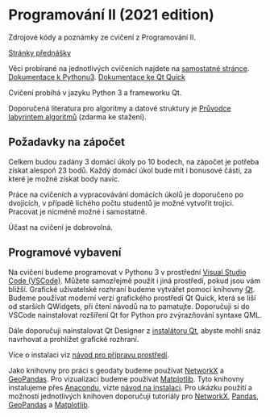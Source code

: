 # Programování II (2021 edition)

Zdrojové kódy a poznámky ze cvičení z Programování II. 

[Stránky přednášky](https://web.natur.cuni.cz/~bayertom/index.php/9-teaching/11-programovani-ii)

Věci probírané na jednotlivých cvičeních najdete na [samostatné stránce](prubeh.md).
[Dokumentace k Pythonu3](https://docs.python.org/3/).
[Dokumentace ke Qt Quick](https://doc.qt.io/qt-6/qtquick-index.html)

Cvičení probíhá v jazyku Python 3 a frameworku Qt.

Doporučená literatura pro algoritmy a datové struktury je [Průvodce labyrintem algoritmů](http://pruvodce.ucw.cz/) (zdarma ke stažení).

## Požadavky na zápočet
Celkem budou zadány 3 domácí úkoly po 10 bodech, na zápočet je potřeba získat
alespoň 23 bodů. Každý domácí úkol bude mít i bonusové části, za které je možné
získat body navíc.

Práce na cvičeních a vypracovávání domácích úkolů je doporučeno po dvojicích, v
případě lichého počtu studentů je možné vytvořit trojici. Pracovat je nicméně
možné i samostatně.

Účast na cvičení je dobrovolná.

## Programové vybavení

Na cvičení budeme programovat v Pythonu 3 v prostřední [Visual Studio
Code (VSCode)](https://code.visualstudio.com/). Můžete samozřejmě použít i jiná
prostředí, pokud jsou vám bližší. Grafické uživatelské rozhraní budeme  vytvářet
pomocí knihovny [Qt](https://www.qt.io/). Budeme používat moderní verzi
grafického prostředí Qt Quick, která se liší od starších QWidgets, při čtení
návodů na to pamatujte. Doporučuji si do VSCode nainstalovat rozšíření Qt for
Python pro zvýrazňování syntaxe QML.

Dále doporučuji nainstalovat Qt Designer z [instalátoru
Qt](https://www.qt.io/download-qt-installer), abyste mohli snáz navrhovat a
prohlížet grafické rozhraní.

Více o instalaci viz [návod pro přípravu prostředí](https://github.com/xtompok/PySide2_QML_tutorial/tree/master/00_preparations).

Jako knihovny pro práci s geodaty budeme používat [NetworkX](https://networkx.org/documentation/stable/index.html) a [GeoPandas](https://geopandas.org/). Pro vizualizaci budeme používat [Matplotlib](https://matplotlib.org/). Tyto knihovny instalujeme přes [Anacondu](https://www.anaconda.com/products/individual), vizte [návod na instalaci](./geo_packages.md). Pro ukázku použití a možností jednotlivých knihoven doporučuji tutoriály pro [NetworkX](https://networkx.org/documentation/stable/tutorial.html), [Pandas](https://networkx.org/documentation/stable/tutorial.html), [GeoPandas](https://geopandas.org/getting_started/introduction.html) a [Matplotlib](https://matplotlib.org/stable/tutorials/index.html).
